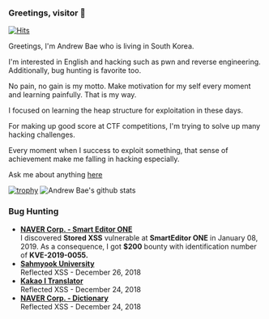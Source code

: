 ### Greetings, visitor :wave:
[![Hits](https://hits.seeyoufarm.com/api/count/incr/badge.svg?url=https%3A%2F%2Fgithub.com%2Fandrewbae%2Fandrewbae&count_bg=%2379C83D&title_bg=%23555555&icon=&icon_color=%23FFFFFF&title=hits&edge_flat=false)](https://hits.seeyoufarm.com)  

Greetings, I'm Andrew Bae who is living in South Korea.  

I'm interested in English and hacking such as pwn and reverse engineering. Additionally, bug hunting is favorite too.

No pain, no gain is my motto. Make motivation for my self every moment and learning painfully. That is my way.

I focused on learning the heap structure for exploitation in these days.

For making up good score at CTF competitions, I'm trying to solve up many hacking challenges.

Every moment when I success to exploit something, that sense of achievement make me falling in hacking especially.

Ask me about anything [here](https://github.com/andrewbae/andrewbae/issues)  

[![trophy](https://github-profile-trophy.vercel.app/?username=andrewbae)](https://github.com/ryo-ma/github-profile-trophy)
![Andrew Bae's github stats](https://github-readme-stats.vercel.app/api?username=andrewbae&show_icons=true&bg_color=30,e96443,904e95&title_color=fff&text_color=fff)

### Bug Hunting
* [**NAVER Corp. - Smart Editor ONE**](https://blog.naver.com)  
    I discovered **Stored XSS** vulnerable at **SmartEditor ONE** in January 08, 2019. As a consequence, I got **$200** bounty with identification number of **KVE-2019-0055.**  
* [**Sahmyook University**](https://syu.ac.kr)  
    Reflected XSS - December 26, 2018  
* [**Kakao I Translator**](https://translate.kakao.com/)  
    Reflected XSS - December 24, 2018   
* [**NAVER Corp. - Dictionary**](https://dict.naver.com/)  
    Reflected XSS - December 24, 2018   

